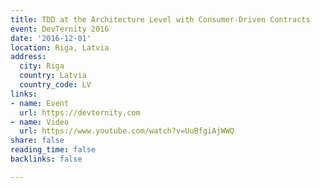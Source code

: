 ```yaml
---
title: TDD at the Architecture Level with Consumer-Driven Contracts
event: DevTernity 2016
date: '2016-12-01'
location: Riga, Latvia
address:
  city: Riga
  country: Latvia
  country_code: LV
links:
- name: Event
  url: https://devternity.com
- name: Video
  url: https://www.youtube.com/watch?v=UuBfgiAjWWQ
share: false
reading_time: false
backlinks: false

---
```

